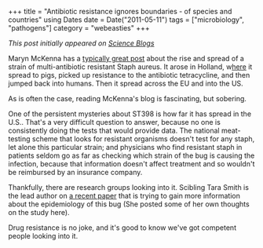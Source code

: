 +++
title = "Antibiotic resistance ignores boundaries - of species and countries"
using Dates
date = Date("2011-05-11")
tags = ["microbiology", "pathogens"]
category = "webeasties"
+++

_This post initially appeared on [Science Blogs](http://scienceblogs.com/webeasties)_

Maryn McKenna has a [typically great post](http://www.wired.com/wiredscience/2011/05/farm-staph-daycare/) about the rise and spread of a strain of multi-antibiotic resistant Staph aureus. It arose in Holland, w[here](http://scienceblogs.com/aetiology/2011/05/epidemiological_studies--why_d.php) it spread to pigs, picked up resistance to the antibiotic tetracycline, and then jumped back into humans. Then it spread across the EU and into the US.

As is often the case, reading McKenna's blog is fascinating, but sobering.

One of the persistent mysteries about ST398 is how far it has spread in the U.S.. That's a very difficult question to answer, because no one is consistently doing the tests that would provide data. The national meat-testing scheme that looks for resistant organisms doesn't test for any staph, let alone this particular strain; and physicians who find resistant staph in patients seldom go as far as checking which strain of the bug is causing the infection, because that information doesn't affect treatment and so wouldn't be reimbursed by an insurance company.

Thankfully, there are research groups looking into it. Scibling Tara Smith is the lead author on [a recent paper](http://www.liebertonline.com/doi/abs/10.1089/vbz.2010.0072?journalCode=vbz) that is trying to gain more information about the epidemiology of this bug (She posted some of her own thoughts on the study here).

Drug resistance is no joke, and it's good to know we've got competent people looking into it.

      
  
